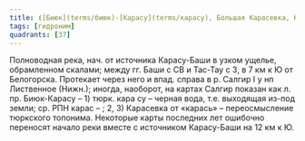 ```yaml
---
title: ⦗[Биюк](terms/биюк)-[Карасу](terms/карасу), Большая Карасевка, Карасевка⦘
tags: [гидроним]
quadrants: [З7]
---
```


Полноводная река, нач. от источника Карасу-Баши в узком ущелье, обрамленном
скалами; между гг. Баши с СВ и Тас-Тау с З, в 7 км к Ю от Белогорска. Протекает
через него и впад. справа в р. Салгир I у нп Лиственное (Нижн.); иногда,
наоборот, на картах Салгир показан как л. пр. Биюк-Карасу – 1) тюрк. кара су –
черная вода, т.е. выходящая из-под земли; ср. РПН карас – ; 2, 3) Карасевка от
«карась» – переосмысление тюркского топонима. Некоторые карты последних лет
ошибочно переносят начало реки вместе с источником Карасу-Баши на 12 км к Ю.
